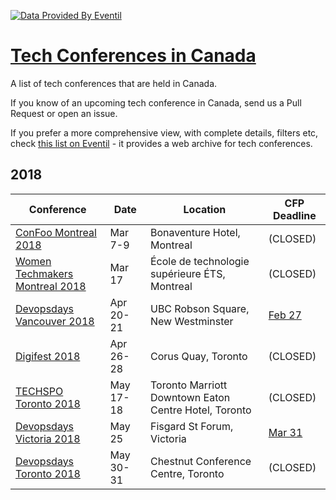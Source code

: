 

[![Data Provided By Eventil](https://img.shields.io/badge/Data%20provided%20by-Eventil-24292e.svg?style=for-the-badge&colorA=BFBFBF)](https://eventil.com/)

# [Tech Conferences in Canada](https://eventil.com/conferences/in/ca)

A list of tech conferences that are held in Canada. 

If you know of an upcoming tech conference in Canada, send us a Pull Request or open an issue.

If you prefer a more comprehensive view, with complete details, filters etc, check [this list on Eventil](https://eventil.com/conferences/in/ca) - it provides a web archive for tech conferences.

## 2018

| Conference | Date | Location | CFP Deadline |
|------------|------|----------|--------------|
| [ConFoo Montreal 2018](https://eventil.com/events/confoo-montreal-2018) | Mar 7-9 | Bonaventure Hotel, Montreal | (CLOSED) |
| [Women Techmakers Montreal 2018](https://eventil.com/events/women-techmakers-montreal-2018) | Mar 17 | École de technologie supérieure ÉTS, Montreal | (CLOSED) |
| [Devopsdays Vancouver 2018](https://eventil.com/events/devopsdays-vancouver-2018) | Apr 20-21 | UBC Robson Square, New Westminster | [Feb 27](https://www.papercall.io/devopsdays-vancouver-2018) |
| [Digifest 2018](https://eventil.com/events/digifest-2018) | Apr 26-28 | Corus Quay, Toronto | (CLOSED) |
| [TECHSPO Toronto 2018](https://eventil.com/events/techspo-toronto-2018) | May 17-18 | Toronto Marriott Downtown Eaton Centre Hotel, Toronto | (CLOSED) |
| [Devopsdays Victoria 2018](https://eventil.com/events/devopsdays-victoria-2018) | May 25 | Fisgard St Forum, Victoria | [Mar 31](https://www.papercall.io/devopsdays-victoria) |
| [Devopsdays Toronto 2018](https://eventil.com/events/devopsdays-toronto-2018) | May 30-31 | Chestnut Conference Centre, Toronto | (CLOSED) |
